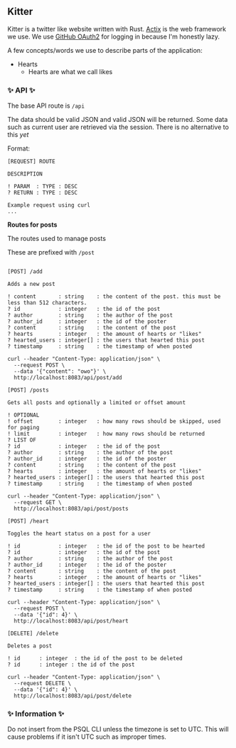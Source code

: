 ## **Kitter**

Kitter is a twitter like website written with Rust. [Actix](https://actix.rs/) is the web framework we use. We use [GitHub OAuth2](https://docs.github.com/en/developers/apps/authorizing-oauth-apps) for logging in because I'm honestly lazy.

A few concepts/words we use to describe parts of the application:

- Hearts
  - Hearts are what we call likes

### ✨ **API** ✨

The base API route is `/api`

The data should be valid JSON and valid JSON will be returned. Some data such as current user are retrieved via the session. There is no alternative to this _yet_

Format:

```
[REQUEST] ROUTE

DESCRIPTION

! PARAM  : TYPE : DESC
? RETURN : TYPE : DESC

Example request using curl
...
```

**Routes for posts**

The routes used to manage posts

These are prefixed with `/post`

```

[POST] /add

Adds a new post

! content       : string    : the content of the post. this must be less than 512 characters.
? id            : integer   : the id of the post
? author        : string    : the author of the post
? author_id     : integer   : the id of the poster
? content       : string    : the content of the post
? hearts        : integer   : the amount of hearts or "likes"
? hearted_users : integer[] : the users that hearted this post
? timestamp     : string    : the timestamp of when posted

curl --header "Content-Type: application/json" \
  --request POST \
  --data '{"content": "owo"}' \
  http://localhost:8083/api/post/add

[POST] /posts

Gets all posts and optionally a limited or offset amount

! OPTIONAL
! offset        : integer   : how many rows should be skipped, used for paging
! limit         : integer   : how many rows should be returned
? LIST OF
? id            : integer   : the id of the post
? author        : string    : the author of the post
? author_id     : integer   : the id of the poster
? content       : string    : the content of the post
? hearts        : integer   : the amount of hearts or "likes"
? hearted_users : integer[] : the users that hearted this post
? timestamp     : string    : the timestamp of when posted

curl --header "Content-Type: application/json" \
  --request GET \
  http://localhost:8083/api/post/posts

[POST] /heart

Toggles the heart status on a post for a user

! id            : integer   : the id of the post to be hearted
? id            : integer   : the id of the post
? author        : string    : the author of the post
? author_id     : integer   : the id of the poster
? content       : string    : the content of the post
? hearts        : integer   : the amount of hearts or "likes"
? hearted_users : integer[] : the users that hearted this post
? timestamp     : string    : the timestamp of when posted

curl --header "Content-Type: application/json" \
  --request POST \
  --data '{"id": 4}' \
  http://localhost:8083/api/post/heart

[DELETE] /delete

Deletes a post

! id      : integer  : the id of the post to be deleted
? id      : integer : the id of the post

curl --header "Content-Type: application/json" \
  --request DELETE \
  --data '{"id": 4}' \
  http://localhost:8083/api/post/delete

```

### ✨ **Information** ✨

Do not insert from the PSQL CLI unless the timezone is set to UTC. This will cause problems if it isn't UTC such as improper times.
